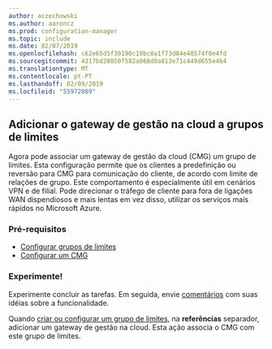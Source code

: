 ```yaml
---
author: aczechowski
ms.author: aaroncz
ms.prod: configuration-manager
ms.topic: include
ms.date: 02/07/2019
ms.openlocfilehash: c62e65d5f30190c10bc0a1f73d84e48574f0e4fd
ms.sourcegitcommit: 4317bd20050f582a068d0a813e71c449d655e4b4
ms.translationtype: MT
ms.contentlocale: pt-PT
ms.lasthandoff: 02/09/2019
ms.locfileid: "55972089"
---
```

## <a name="bkmk_cmgbg"></a> Adicionar o gateway de gestão na cloud a grupos de limites
<!--3640932-->

Agora pode associar um gateway de gestão da cloud (CMG) um grupo de limites. Esta configuração permite que os clientes a predefinição ou reversão para CMG para comunicação do cliente, de acordo com limite de relações de grupo. Este comportamento é especialmente útil em cenários VPN e de filial. Pode direcionar o tráfego de cliente para fora de ligações WAN dispendiosos e mais lentas em vez disso, utilizar os serviços mais rápidos no Microsoft Azure.


### <a name="prerequisites"></a>Pré-requisitos

- [Configurar grupos de limites](/sccm/core/servers/deploy/configure/boundary-groups)
- [Configurar um CMG](/sccm/core/clients/manage/cmg/setup-cloud-management-gateway)


### <a name="try-it-out"></a>Experimente!

Experimente concluir as tarefas. Em seguida, envie [comentários](/sccm/core/understand/find-help#product-feedback) com suas idéias sobre a funcionalidade.

Quando [criar ou configurar um grupo de limites](/sccm/core/servers/deploy/configure/boundary-group-procedures), na **referências** separador, adicionar um gateway de gestão na cloud. Esta ação associa o CMG com este grupo de limites.

